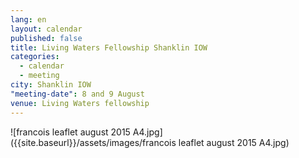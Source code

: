 ```yaml
---
lang: en
layout: calendar
published: false
title: Living Waters Fellowship Shanklin IOW
categories: 
  - calendar
  - meeting
city: Shanklin IOW
"meeting-date": 8 and 9 August
venue: Living Waters fellowship
---
```


![francois leaflet august 2015  A4.jpg]({{site.baseurl}}/assets/images/francois leaflet august 2015  A4.jpg)

